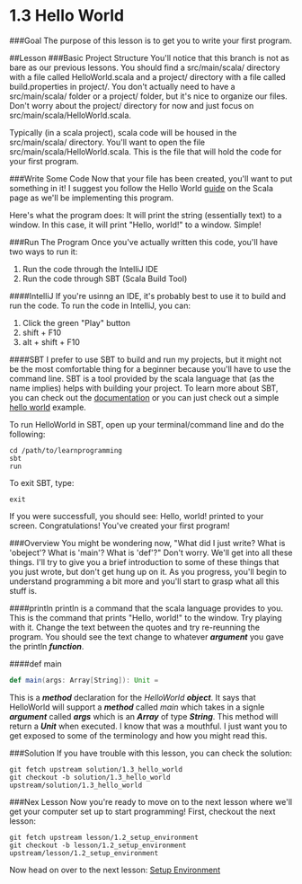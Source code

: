 # 1.3 Hello World
###Goal
The purpose of this lesson is to get you to write your first program. 

##Lesson
###Basic Project Structure
You'll notice that this branch is not as bare as our previous lessons. You should find a src/main/scala/ directory with a file called HelloWorld.scala and a project/ directory with a file called build.properties in project/. You don't actually need to have a src/main/scala/ folder or a project/ folder, but it's nice to organize our files. Don't worry about the project/ directory for now and just focus on src/main/scala/HelloWorld.scala.

Typically (in a scala project), scala code will be housed in the src/main/scala/ directory. You'll want to open the file src/main/scala/HelloWorld.scala. This is the file that will hold the code for your first program.

###Write Some Code
Now that your file has been created, you'll want to put something in it! I suggest you follow the Hello World [guide](http://www.scala-lang.org/documentation/getting-started.html) on the Scala page as we'll be implementing this program. 

Here's what the program does: It will print the string (essentially text) to a window. In this case, it will print "Hello, world!" to a window. Simple!

###Run The Program
Once you've actually written this code, you'll have two ways to run it:

1. Run the code through the IntelliJ IDE
2. Run the code through SBT (Scala Build Tool) 

####IntelliJ
If you're usinng an IDE, it's probably best to use it to build and run the code. To run the code in IntelliJ, you can:
1. Click the green "Play" button
2. shift + F10
2. alt + shift + F10

####SBT
I prefer to use SBT to build and run my projects, but it might not be the most comfortable thing for a beginner because you'll have to use the command line. SBT is a tool provided by the scala language that (as the name implies) helps with building your project. To learn more about SBT, you can check out the [documentation](http://www.scala-sbt.org/0.13/docs/index.html) or you can just check out a simple [hello world](http://www.scala-sbt.org/0.12.4/docs/Getting-Started/Hello.html) example.

To run HelloWorld in SBT, open up your terminal/command line and do the following:
```
cd /path/to/learnprogramming
sbt
run
```

To exit SBT, type:
```
exit
```

If you were successfull, you should see:
Hello, world!
printed to your screen. Congratulations! You've created your first program!

###Overview
You might be wondering now, "What did I just write? What is 'obeject'? What is 'main'? What is 'def'?" Don't worry. We'll get into all these things. I'll try to give you a brief introduction to some of these things that you just wrote, but don't get hung up on it. As you progress, you'll begin to understand programming a bit more and you'll start to grasp what all this stuff is.

####println
println is a command that the scala language provides to you. This is the command that prints "Hello, world!" to the window. Try playing with it. Change the text between the quotes and try re-reunning the program. You should see the text change to whatever **_argument_** you gave the println **_function_**. 

####def main
```scala
def main(args: Array[String]): Unit =
```
This is a **_method_** declaration for the _HelloWorld_ **_object_**. It says that HelloWorld will support a **_method_** called _main_ which takes in a signle **_argument_** called **_args_** which is an **_Array_** of type **_String_**. This method will return a **_Unit_** when executed. I know that was a mouthful. I just want you to get exposed to some of the terminology and how you might read this.

###Solution
If you have trouble with this lesson, you can check the solution:
```
git fetch upstream solution/1.3_hello_world
git checkout -b solution/1.3_hello_world upstream/solution/1.3_hello_world
```

###Nex Lesson
Now you're ready to move on to the next lesson where we'll get your computer set up to start programming! First, checkout the next lesson:
```
git fetch upstream lesson/1.2_setup_environment
git checkout -b lesson/1.2_setup_environment upstream/lesson/1.2_setup_environment
```
Now head on over to the next lesson: [Setup Environment](https://github.com/hispanasian/LearnProgramming/tree/lesson/1.2_setup_environment)
